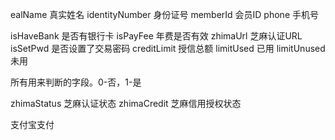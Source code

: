 ealName 真实姓名
identityNumber 身份证号
memberId 会员ID
phone 手机号

isHaveBank 是否有银行卡
isPayFee 年费是否有效
zhimaUrl 芝麻认证URL
isSetPwd 是否设置了交易密码
creditLimit 授信总额
limitUsed 已用
limitUnused 未用

所有用来判断的字段。0-否，1-是

zhimaStatus 芝麻认证状态 
zhimaCredit 芝麻信用授权状态

支付宝支付

